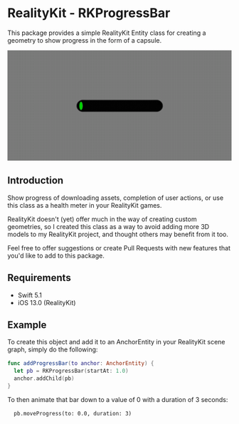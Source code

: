 # RealityKit - RKProgressBar

This package provides a simple RealityKit Entity class for creating a geometry to show progress in the form of a capsule.

![Looping Progress Bar](https://github.com/maxxfrazer/RKProgressBar/blob/master/media/progressbar-vr.gif)
<!-- ![Looping Progress Bar](media/progressbar-vr.gif) -->


## Introduction

Show progress of downloading assets, completion of user actions, or use this class as a health meter in your RealityKit games.

RealityKit doesn't (yet) offer much in the way of creating custom geometries, so I created this class as a way to avoid adding more 3D models to my RealityKit project, and thought others may benefit from it too.

Feel free to offer suggestions or create Pull Requests with new features that you'd like to add to this package.

## Requirements

- Swift 5.1
- iOS 13.0 (RealityKit)

## Example

To create this object and add it to an AnchorEntity in your RealityKit scene graph, simply do the following:

```Swift
func addProgressBar(to anchor: AnchorEntity) {
  let pb = RKProgressBar(startAt: 1.0)
  anchor.addChild(pb)
}
```

To then animate that bar down to a value of 0 with a duration of 3 seconds:
```
  pb.moveProgress(to: 0.0, duration: 3)
```
